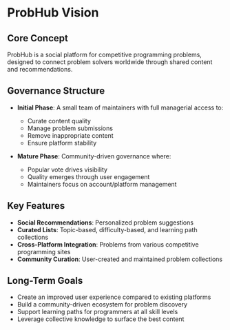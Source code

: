 # ProbHub Vision

## Core Concept

ProbHub is a social platform for competitive programming problems, designed to connect problem solvers worldwide through shared content and recommendations.

## Governance Structure

- **Initial Phase**: A small team of maintainers with full managerial access to:

  - Curate content quality
  - Manage problem submissions
  - Remove inappropriate content
  - Ensure platform stability

- **Mature Phase**: Community-driven governance where:
  - Popular vote drives visibility
  - Quality emerges through user engagement
  - Maintainers focus on account/platform management

## Key Features

- **Social Recommendations**: Personalized problem suggestions
- **Curated Lists**: Topic-based, difficulty-based, and learning path collections
- **Cross-Platform Integration**: Problems from various competitive programming sites
- **Community Curation**: User-created and maintained problem collections

## Long-Term Goals

- Create an improved user experience compared to existing platforms
- Build a community-driven ecosystem for problem discovery
- Support learning paths for programmers at all skill levels
- Leverage collective knowledge to surface the best content
